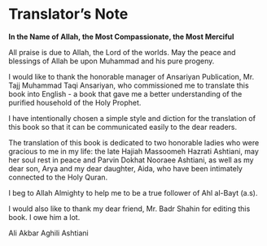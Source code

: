 Translator’s Note
=================

**In the Name of Allah, the Most Compassionate, the Most Merciful**

All praise is due to Allah, the Lord of the worlds. May the peace and
blessings of Allah be upon Muhammad and his pure progeny.

I would like to thank the honorable manager of Ansariyan Publication,
Mr. Tajj Muhammad Taqi Ansariyan, who commissioned me to translate this
book into English - a book that gave me a better understanding of the
purified household of the Holy Prophet.

I have intentionally chosen a simple style and diction for the
translation of this book so that it can be communicated easily to the
dear readers.

The translation of this book is dedicated to two honorable ladies who
were gracious to me in my life: the late Hajiah Massoomeh Hazrati
Ashtiani, may her soul rest in peace and Parvin Dokhat Nooraee Ashtiani,
as well as my dear son, Arya and my dear daughter, Aida, who have been
intimately connected to the Holy Quran.

I beg to Allah Almighty to help me to be a true follower of Ahl al-Bayt
(a.s).

I would also like to thank my dear friend, Mr. Badr Shahin for editing
this book. I owe him a lot.

Ali Akbar Aghili Ashtiani



